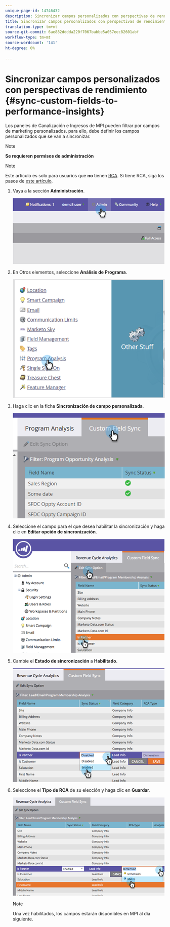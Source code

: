 ```yaml
---
unique-page-id: 14746432
description: Sincronizar campos personalizados con perspectivas de rendimiento - Documentos de marketing - Documentación del producto
title: Sincronizar campos personalizados con perspectivas de rendimiento
translation-type: tm+mt
source-git-commit: 6ae882dddda220f7067babbe5a057eec82601abf
workflow-type: tm+mt
source-wordcount: '141'
ht-degree: 0%

---
```



# Sincronizar campos personalizados con perspectivas de rendimiento {#sync-custom-fields-to-performance-insights}

Los paneles de Canalización e Ingresos de MPI pueden filtrar por campos de marketing personalizados. para ello, debe definir los campos personalizados que se van a sincronizar.

>[!NOTE]
>
>**Se requieren permisos de administración**

>[!NOTE]
>
>Este artículo es solo para usuarios que **no** tienen [RCA](https://docs.marketo.com/x/lwIk). Si tiene RCA, siga los pasos de [este artículo](https://docs.marketo.com/x/FQQk).

1. Vaya a la sección **Administración**.

   ![](assets/image2014-9-19-9-3a51-3a11.png)

1. En Otros elementos, seleccione **Análisis de Programa**.

   ![](assets/2-3.png)

1. Haga clic en la ficha **Sincronización de campo personalizada**.

   ![](assets/3-5.png)

1. Seleccione el campo para el que desea habilitar la sincronización y haga clic en **Editar opción de sincronización**.

   ![](assets/image2014-9-19-9-3a51-3a36.png)

1. Cambie el **Estado de sincronización** a **Habilitado**.

   ![](assets/image2014-9-19-9-3a51-3a45.png)

1. Seleccione el **Tipo de RCA** de su elección y haga clic en **Guardar**.

   ![](assets/image2014-9-19-9-3a51-3a52.png)

   >[!NOTE]
   >
   >Una vez habilitados, los campos estarán disponibles en MPI al día siguiente.

